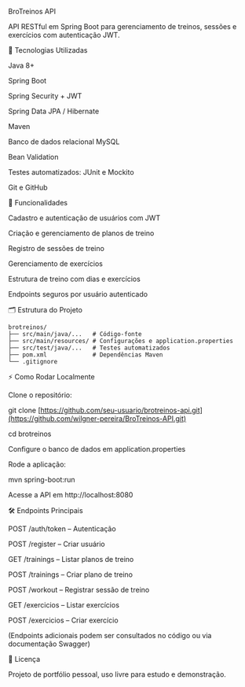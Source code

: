BroTreinos API

API RESTful em Spring Boot para gerenciamento de treinos, sessões e exercícios com autenticação JWT.

🚀 Tecnologias Utilizadas

Java 8+

Spring Boot

Spring Security + JWT

Spring Data JPA / Hibernate

Maven

Banco de dados relacional MySQL

Bean Validation

Testes automatizados: JUnit e Mockito

Git e GitHub

📌 Funcionalidades

Cadastro e autenticação de usuários com JWT

Criação e gerenciamento de planos de treino

Registro de sessões de treino

Gerenciamento de exercícios

Estrutura de treino com dias e exercícios

Endpoints seguros por usuário autenticado

🗂 Estrutura do Projeto
```
brotreinos/
├── src/main/java/...   # Código-fonte
├── src/main/resources/ # Configurações e application.properties
├── src/test/java/...   # Testes automatizados
├── pom.xml             # Dependências Maven
└── .gitignore
```

⚡ Como Rodar Localmente

Clone o repositório:

git clone [https://github.com/seu-usuario/brotreinos-api.git](https://github.com/wilgner-pereira/BroTreinos-API.git)

cd brotreinos


Configure o banco de dados em application.properties

Rode a aplicação:

mvn spring-boot:run


Acesse a API em http://localhost:8080

🛠 Endpoints Principais

POST /auth/token – Autenticação

POST /register – Criar usuário

GET /trainings – Listar planos de treino

POST /trainings – Criar plano de treino

POST /workout – Registrar sessão de treino

GET /exercicios – Listar exercícios

POST /exercicios – Criar exercício

(Endpoints adicionais podem ser consultados no código ou via documentação Swagger)

📄 Licença

Projeto de portfólio pessoal, uso livre para estudo e demonstração.
